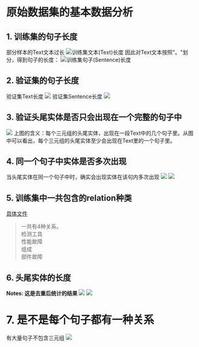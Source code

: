 # 原始数据集的基本数据分析
## 1. 训练集的句子长度
部分样本的Text文本过长
![训练集文本(Text)长度](./Graph/Train_text_length.jpg "训练集文本(Text)长度")
因此对Text文本按照"。"划分，得到句子的长度：
![训练集句子(Sentence)长度](./Graph/Train_sentence_length.jpg)

## 2. 验证集的句子长度
验证集Text长度
![](./Graph/Valid_text_length.jpg)
验证集Sentence长度
![](./Graph/Valid_sentence_length.jpg)

## 3. 验证头尾实体是否只会出现在一个完整的句子中
![](./Graph/%E5%A4%B4%E5%B0%BE%E5%AE%9E%E4%BD%93%E5%87%BA%E7%8E%B0%E5%9C%A8%E5%87%A0%E4%B8%AA%E5%8F%A5%E5%AD%90%E4%B8%AD.jpg)
上图的含义：每个三元组的头尾实体，出现在一段Text中的几个句子里。从图中可以看出，每个三元组的头尾实体至少会出现在Text里的一个句子里。

## 4. 同一个句子中实体是否多次出现
当头尾实体在同一个句子中时，确实会出现实体在该句内多次出现
![](./Graph/头尾实体在同一个句子内情况下，头实体在一个句子中出现次数.jpg)
![](./Graph/头尾实体在同一个句子内情况下，尾实体在一个句子中出现次数.jpg)

## 5. 训练集中一共包含的relation种类
[具体文件](./save_file/训练集中包含的relations.txt)
>一共有4种关系。  
检测工具  
性能故障  
组成  
部件故障

## 6. 头尾实体的长度
**Notes: 这是去重后统计的结果**
![](./Graph/训练集头实体长度(去重).jpg)
![](./Graph/训练集尾实体长度(去重).jpg)

# 7. 是不是每个句子都有一种关系
有大量句子不包含三元组
![](./Graph/训练集中句子包含三元组的情况.jpg)
